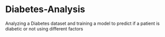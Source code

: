 # Diabetes-Analysis
Analyzing a Diabetes dataset and training a model to predict if a patient is diabetic or not using different factors 
